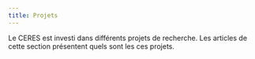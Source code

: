 ```yaml
---
title: Projets
---
```


Le CERES est investi dans différents projets de recherche. Les articles de cette section présentent quels sont les ces projets.